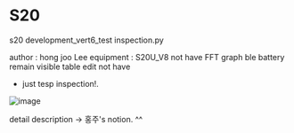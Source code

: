 # S20
s20 development_vert6_test inspection.py

author : hong joo Lee
equipment : S20U_V8
not have FFT graph
ble battery remain visible
table edit not have
- just tesp inspection!.   

![image](https://user-images.githubusercontent.com/7110830/135974799-b1901441-2f39-4834-b22b-4644321ed7d8.png)


detail description -> 홍주's notion. ^^
